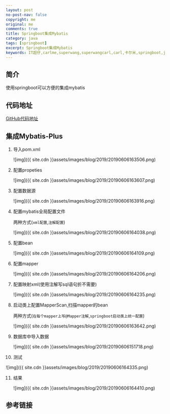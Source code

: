 ```yaml
---
layout: post
no-post-nav: false 
copyright: me
original: me
comments: true
title: Springboot集成Mybatis
category: java
tags: [springboot]
excerpt: Springboot集成Mybatis
keywords: IT超仔,carlme,superwang,superwangcarl,carl,卡尔米,springboot,java,Mybatisplus
---
```


## 简介

使用springboot可以方便的集成mybatis

## 代码地址

[GitHub代码地址](https://github.com/SuperWangCarl/spring-boot-examples/tree/master//data-mybatis)

## 集成Mybatis-Plus

1. 导入pom.xml

   ![img]({{ site.cdn }}assets/images/blog/2019/20190606163506.png)

2. 配置propeties

   ![img]({{ site.cdn }}assets/images/blog/2019/20190606163607.png)

3. 配置数据源

   ![img]({{ site.cdn }}assets/images/blog/2019/20190606163916.png)

4. 配置mybatis全局配置文件

   两种方式(`xml配置`,`注解配置`)

   ![img]({{ site.cdn }}assets/images/blog/2019/20190606164038.png)

5. 配置bean

   ![img]({{ site.cdn }}assets/images/blog/2019/20190606164109.png)

6. 配置mapper

   ![img]({{ site.cdn }}assets/images/blog/2019/20190606164206.png)

7. 配置映射xml(使用注解写sql语句折不需要)

   ![img]({{ site.cdn }}assets/images/blog/2019/20190606164235.png)

8. 启动类上配置MapperScan,扫描mapper的bean

   两种方式(`在每个mapper上写@Mapper注解`,`springboot启动类上统一配置`)

   ![img]({{ site.cdn }}assets/images/blog/2019/20190606163642.png)

9. 数据库中导入数据

   ![img]({{ site.cdn }}assets/images/blog/2019/20190606151718.png)

10. 测试

  ![img]({{ site.cdn }}assets/images/blog/2019/20190606164335.png)

11. 结果

    ![img]({{ site.cdn }}assets/images/blog/2019/20190606164410.png)


## 参考链接
